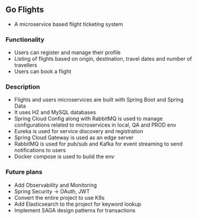 ## Go Flights
- A microservice based flight ticketing system

### Functionality
- Users can register and manage their profile
- Listing of flights based on origin, destination, travel dates and number of travellers
- Users can book a flight


### Description

- Flights and users microservices are built with Spring Boot and Spring Data
- It uses H2 and MySQL databases 
- Spring Cloud Config along with RabbitMQ is used to manage configurations related to microservices in local, QA and PROD env
- Eureka is used for service discovery and registration
- Spring Cloud Gateway is used as an edge server
- RabbitMQ is used for pub/sub and Kafka for event streaming to send notifications to users
- Docker compose is used to build the env


### Future plans

- Add Observability and Monitoring
- Spring Security -> OAuth, JWT
- Convert the entire project to use K8s 
- Add Elasticsearch to the project for keyword lookup
- Implement SAGA design patterns for transactions 
